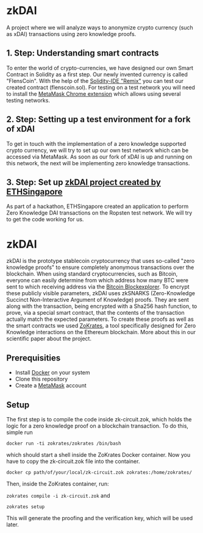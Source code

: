 # zkDAI
A project where we will analyze ways to anonymize crypto currency (such as xDAI) transactions using zero knowledge proofs.

## 1. Step: Understanding smart contracts

To enter the world of crypto-currencies, we have designed our own Smart Contract in Solidity as a first step. 
Our newly invented currency is called "FlensCoin". 
With the help of the [Solidity-IDE "Remix"](https://remix.ethereum.org/) you can test our created contract (flenscoin.sol).
For testing on a test network you will need to install the [MetaMask Chrome extension](metamask.io) which allows using several testing networks.

## 2. Step: Setting up a test environment for a fork of xDAI

To get in touch with the implementation of a zero knowledge supported crypto currency, we will try to set up our own test network which can be accessed via MetaMask. As soon as our fork of xDAI is up and running on this network, the next will be implementing zero knowledge transactions.

## 3. Step: Set up [zkDAI project created by ETHSingapore](https://github.com/atvanguard/ethsingapore-zk-dai)

As part of a hackathon, ETHSingapore created an application to perform Zero Knowledge DAI transactions on the Ropsten test network. We will try to get the code working for us.


# zkDAI

zkDAI is the prototype stablecoin cryptocurrency that uses so-called "zero knowledge proofs" to ensure completely anonymous transactions over the blockchain. When using standard cryptocurrencies, such as Bitcoin, everyone can easily determine from which address how many BTC were sent to which receiving address via the [Bitcoin Blockexplorer](https://www.blockchain.com/de/explorer). To encrypt these publicly visible parameters, zkDAI uses zkSNARKS (Zero-Knowledge Succinct Non-Interactive Argument of Knowledge) proofs. They are sent along with the transaction, being encrypted with a Sha256 hash function, to prove, via a special smart contract, that the contents of the transaction actually match the expected parameters. To create these proofs as well as the smart contracts we used [ZoKrates](https://zokrates.github.io), a tool specifically designed for Zero Knowledge interactions on the Ethereum blockchain.
More about this in our scientific paper about the project. 

## Prerequisities

- Install [Docker](https://docs.docker.com/get-docker/) on your system 
- Clone this repository
- Create a [MetaMask](https://metamask.io/) account

## Setup

The first step is to compile the code inside zk-circuit.zok, which holds the logic for a zero knowledge proof on a blockchain transaction. To do this, simple run

```docker run -ti zokrates/zokrates /bin/bash```

which should start a shell inside the ZoKrates Docker container. Now you have to copy the zk-circuit.zok file into the container.

```docker cp path/of/your/local/zk-circuit.zok zokrates:/home/zokrates/```

Then, inside the ZoKrates container, run:

```zokrates compile -i zk-circuit.zok``` and

```zokrates setup```

This will generate the proofing and the verification key, which will be used later.

